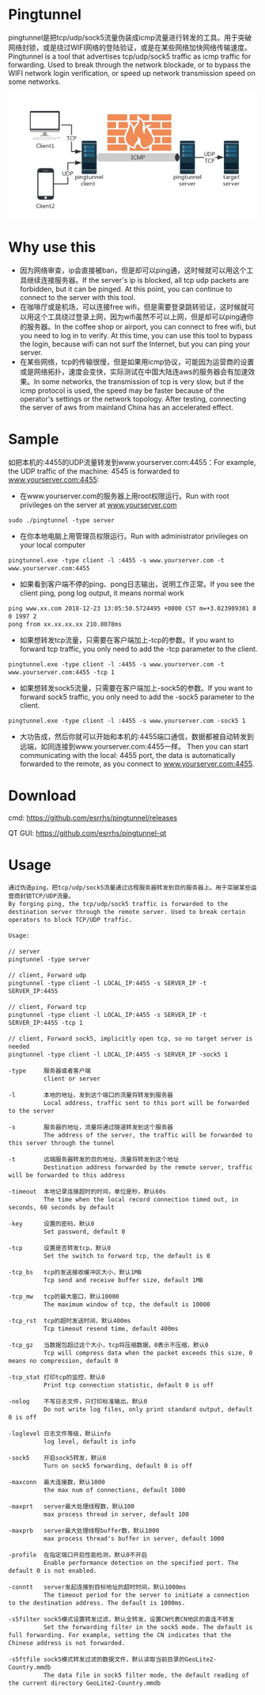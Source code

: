 # Pingtunnel
pingtunnel是把tcp/udp/sock5流量伪装成icmp流量进行转发的工具。用于突破网络封锁，或是绕过WIFI网络的登陆验证，或是在某些网络加快网络传输速度。
<br />Pingtunnel is a tool that advertises tcp/udp/sock5 traffic as icmp traffic for forwarding. Used to break through the network blockade, or to bypass the WIFI network login verification, or speed up network transmission speed on some networks. 

![image](network.jpg)

# Why use this
* 因为网络审查，ip会直接被ban，但是却可以ping通，这时候就可以用这个工具继续连接服务器。If the server's ip is blocked, all tcp udp packets are forbidden, but it can be pinged. At this point, you can continue to connect to the server with this tool.
* 在咖啡厅或是机场，可以连接free wifi，但是需要登录跳转验证，这时候就可以用这个工具绕过登录上网，因为wifi虽然不可以上网，但是却可以ping通你的服务器。In the coffee shop or airport, you can connect to free wifi, but you need to log in to verify. At this time, you can use this tool to bypass the login, because wifi can not surf the Internet, but you can ping your server.
* 在某些网络，tcp的传输很慢，但是如果用icmp协议，可能因为运营商的设置或是网络拓扑，速度会变快，实际测试在中国大陆连aws的服务器会有加速效果。In some networks, the transmission of tcp is very slow, but if the icmp protocol is used, the speed may be faster because of the operator's settings or the network topology. After testing, connecting the server of aws from mainland China has an accelerated effect.

# Sample
如把本机的:4455的UDP流量转发到www.yourserver.com:4455：For example, the UDP traffic of the machine: 4545 is forwarded to www.yourserver.com:4455:
* 在www.yourserver.com的服务器上用root权限运行。Run with root privileges on the server at www.yourserver.com
```
sudo ./pingtunnel -type server
```
* 在你本地电脑上用管理员权限运行。Run with administrator privileges on your local computer
```
pingtunnel.exe -type client -l :4455 -s www.yourserver.com -t www.yourserver.com:4455
```
* 如果看到客户端不停的ping、pong日志输出，说明工作正常。If you see the client ping, pong log output, it means normal work
```
ping www.xx.com 2018-12-23 13:05:50.5724495 +0800 CST m=+3.023909301 8 0 1997 2
pong from xx.xx.xx.xx 210.8078ms
```
* 如果想转发tcp流量，只需要在客户端加上-tcp的参数。If you want to forward tcp traffic, you only need to add the -tcp parameter to the client.
```
pingtunnel.exe -type client -l :4455 -s www.yourserver.com -t www.yourserver.com:4455 -tcp 1
```
* 如果想转发sock5流量，只需要在客户端加上-sock5的参数。If you want to forward sock5 traffic, you only need to add the -sock5 parameter to the client.
```
pingtunnel.exe -type client -l :4455 -s www.yourserver.com -sock5 1
```
* 大功告成，然后你就可以开始和本机的:4455端口通信，数据都被自动转发到远端，如同连接到www.yourserver.com:4455一样。 Then you can start communicating with the local: 4455 port, the data is automatically forwarded to the remote, as you connect to www.yourserver.com:4455.

# Download
cmd: https://github.com/esrrhs/pingtunnel/releases

QT GUI: https://github.com/esrrhs/pingtunnel-qt

# Usage
    通过伪造ping，把tcp/udp/sock5流量通过远程服务器转发到目的服务器上。用于突破某些运营商封锁TCP/UDP流量。
    By forging ping, the tcp/udp/sock5 traffic is forwarded to the destination server through the remote server. Used to break certain operators to block TCP/UDP traffic.

    Usage:

    // server
    pingtunnel -type server

    // client, Forward udp
    pingtunnel -type client -l LOCAL_IP:4455 -s SERVER_IP -t SERVER_IP:4455

    // client, Forward tcp
    pingtunnel -type client -l LOCAL_IP:4455 -s SERVER_IP -t SERVER_IP:4455 -tcp 1

    // client, Forward sock5, implicitly open tcp, so no target server is needed
    pingtunnel -type client -l LOCAL_IP:4455 -s SERVER_IP -sock5 1

    -type     服务器或者客户端
              client or server

    -l        本地的地址，发到这个端口的流量将转发到服务器
              Local address, traffic sent to this port will be forwarded to the server

    -s        服务器的地址，流量将通过隧道转发到这个服务器
              The address of the server, the traffic will be forwarded to this server through the tunnel

    -t        远端服务器转发的目的地址，流量将转发到这个地址
              Destination address forwarded by the remote server, traffic will be forwarded to this address

    -timeout  本地记录连接超时的时间，单位是秒，默认60s
              The time when the local record connection timed out, in seconds, 60 seconds by default

    -key      设置的密码，默认0
              Set password, default 0

    -tcp      设置是否转发tcp，默认0
              Set the switch to forward tcp, the default is 0

    -tcp_bs   tcp的发送接收缓冲区大小，默认1MB
              Tcp send and receive buffer size, default 1MB

    -tcp_mw   tcp的最大窗口，默认10000
              The maximum window of tcp, the default is 10000

    -tcp_rst  tcp的超时发送时间，默认400ms
              Tcp timeout resend time, default 400ms

    -tcp_gz   当数据包超过这个大小，tcp将压缩数据，0表示不压缩，默认0
              Tcp will compress data when the packet exceeds this size, 0 means no compression, default 0

    -tcp_stat 打印tcp的监控，默认0
              Print tcp connection statistic, default 0 is off

    -nolog    不写日志文件，只打印标准输出，默认0
              Do not write log files, only print standard output, default 0 is off

    -loglevel 日志文件等级，默认info
              log level, default is info

    -sock5    开启sock5转发，默认0
              Turn on sock5 forwarding, default 0 is off

    -maxconn  最大连接数，默认1000
              the max num of connections, default 1000

    -maxprt   server最大处理线程数，默认100
              max process thread in server, default 100

    -maxprb   server最大处理线程buffer数，默认1000
              max process thread's buffer in server, default 1000

    -profile  在指定端口开启性能检测，默认0不开启
              Enable performance detection on the specified port. The default 0 is not enabled.

    -conntt   server发起连接到目标地址的超时时间，默认1000ms
              The timeout period for the server to initiate a connection to the destination address. The default is 1000ms.

    -s5filter sock5模式设置转发过滤，默认全转发，设置CN代表CN地区的直连不转发
              Set the forwarding filter in the sock5 mode. The default is full forwarding. For example, setting the CN indicates that the Chinese address is not forwarded.

    -s5ftfile sock5模式转发过滤的数据文件，默认读取当前目录的GeoLite2-Country.mmdb
              The data file in sock5 filter mode, the default reading of the current directory GeoLite2-Country.mmdb
